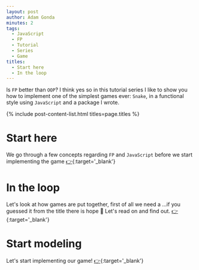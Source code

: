 ```yaml
---
layout: post
author: Adam Gonda
minutes: 2
tags:
  - JavaScript
  - FP
  - Tutorial
  - Series
  - Game
titles:
  - Start here
  - In the loop
---
```


Is `FP` better than `OOP`? I think yes so in this tutorial series I like to
show you how to implement one of the simplest games ever:
`Snake`, in a functional style using `JavaScript` and a package I wrote.

{% include post-content-list.html titles=page.titles %}

# Start here

We go through a few concepts regarding `FP` and `JavaScript`
before we start implementing the game [👉](/2022/06/14/Start-here.html){:target='_blank'}

# In the loop

Let's look at how games are put together, first of all we
need a ...if you guessed it from the title there is hope 🤠
Let's read on and find out. [👉](/2022/06/15/In-the-loop.html){:target='_blank'}

# Start modeling

Let's start implementing our game! [👉](/2022/06/16/Start-modeling.html){:target='_blank'}
